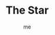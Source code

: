---
# hugo new --kind tarot-card content/projects/tarot/cards/suit-number.md
# basics
title     		 : "The Star"
token					 : 'major-17'
card_type			 : '' # major, minor, court
layout				 : "tarot-card"
author    		 : 'me'
one_liner 		 : "Hope, optimism, openness, certainty, faith, longing, truth"
images				 : ['assets/images/tarot/rws/rw-major-17.jpg']
alt_names			 : []
keywords			 : ['hope', 'optimism', 'openness', 'certainty', 'faith', 'longing', 'truth']
url						 : 'tarot/cards/major-17'
aliases				 : ['star', 'the-star']

# password: 'foolish journey'
dropbox				 : 'https://www.dropbox.com/sh/dmgbppenx9taghx/AABE2Jnu570ZktxIMBj1fWGaa?dl=0'

meaning_light  : "Hoping for the best. Believing good things happen to good people. Seeing events in the best possible light. Adopting a generous spirit. Seeking guidance from above. Embracing possibility over probability."

meaning_shadow : "Denying unpleasant truths. Denying personal accountability and saying, “Things just happen!” Ignoring signs and omens. Preferring illusion to reality. Spreading pessimism and stinginess of spirit."

# more detail
correspondence_suit 				: ""
correspondence_archetype 		: "The Heavenly Guide"
correspondence_hebrew 			: "Tzaddi/Fishhook/90 or, in some decks, He[as]/Window/5"
correspondence_element 			: ""
correspondence_planet 			: ""
correspondence_astrological : "Aquarius"
correspondence_mystical 		: "The star that guided the Magi. Aphrodite. Venus. The Pleiades. Moses bringing forth water from the rock."
correspondence_story 				: "After the darkness, comes the dawn! Just as the situation looks completely bleak, the main character discovers a way to move forward."

advice_relationships 	 : "Give freely of yourself and expect the best. Don’t hold back genuine emotions; express them without shame. Consider exploring spiritual goals together. Astrology can offer important insights into compatibility. Let your honesty and openness encourage others to reveal their deepest thoughts."

advice_work 					 : "Surround yourself with visual reminders of your goal because these can serve as guiding lights when you need a way to put the situation into perspective. Expect the best of yourself and your co-workers. You’ll know when the time is right to take action; have confidence in your own judgment."

advice_spirituality 	 : "Prayer and quiet time communicate your openness to guidance from above. Don’t hesitate to share your spiritual side with those around you. Seek out oracles. Allow the power of spirit to flow through you; let your spirituality color all aspects of your life."

advice_personal_growth : "An optimist sees what is -- and what can be. Open yourself to possibility. Numbers never tell the whole story. Shed your ego; be yourself, no matter what others think. The only truly unique thing you have to share is the person you really are. Unmask!"

advice_fortune_telling : "Get an astrology chart drawn up. Someone is a little too starstruck. What’s happening now has long been fore-ordained."

questions	: ["What would happen if you embraced yourself completely?", "What might a higher power direct me to do?", "How can I be less self-conscious and guarded?", "How can I better attune myself to the abundance of life’s blessings?"]

# referenced in the symbols.toml data file
symbols	  : ['8', 'seven-stars', 'eight-pointed-stars', 'pouring-water', 'nudity', 'ibis', 'land-and-water']

# metadata
suppress_topnav : true
related_cards 	: []

---